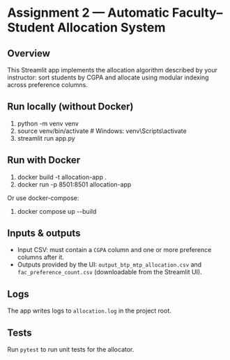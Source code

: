 # Assignment 2 — Automatic Faculty–Student Allocation System


## Overview
This Streamlit app implements the allocation algorithm described by your instructor: sort students by CGPA and allocate using modular indexing across preference columns.


## Run locally (without Docker)
1. python -m venv venv
2. source venv/bin/activate # Windows: venv\Scripts\activate
3. streamlit run app.py


## Run with Docker
1. docker build -t allocation-app .
2. docker run -p 8501:8501 allocation-app


Or use docker-compose:
1. docker compose up --build


## Inputs & outputs
- Input CSV: must contain a `CGPA` column and one or more preference columns after it.
- Outputs provided by the UI: `output_btp_mtp_allocation.csv` and `fac_preference_count.csv` (downloadable from the Streamlit UI).


## Logs
The app writes logs to `allocation.log` in the project root.


## Tests

Run `pytest` to run unit tests for the allocator.

